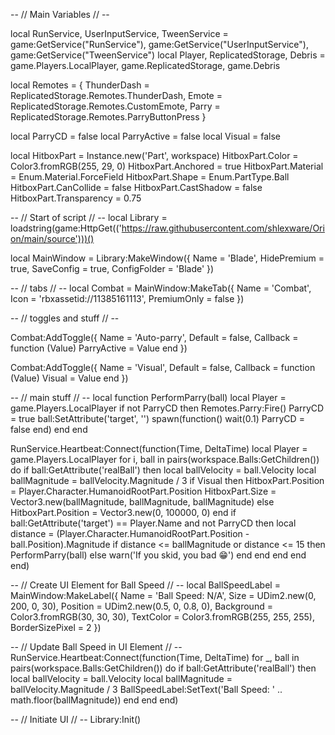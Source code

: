 -- // Main Variables // --

local RunService, UserInputService, TweenService = game:GetService("RunService"), game:GetService("UserInputService"), game:GetService("TweenService")
local Player, ReplicatedStorage, Debris = game.Players.LocalPlayer, game.ReplicatedStorage, game.Debris

local Remotes = {
    ThunderDash = ReplicatedStorage.Remotes.ThunderDash,
    Emote = ReplicatedStorage.Remotes.CustomEmote,
    Parry = ReplicatedStorage.Remotes.ParryButtonPress
}

local ParryCD = false
local ParryActive = false
local Visual = false

local HitboxPart = Instance.new('Part', workspace)
HitboxPart.Color = Color3.fromRGB(255, 29, 0)
HitboxPart.Anchored = true
HitboxPart.Material = Enum.Material.ForceField 
HitboxPart.Shape = Enum.PartType.Ball
HitboxPart.CanCollide = false
HitboxPart.CastShadow = false
HitboxPart.Transparency = 0.75

-- // Start of script // --
local Library = loadstring(game:HttpGet(('https://raw.githubusercontent.com/shlexware/Orion/main/source')))()

local MainWindow = Library:MakeWindow({
    Name = 'Blade',
    HidePremium = true,
    SaveConfig = true,
    ConfigFolder = 'Blade'
})

-- // tabs // --
local Combat = MainWindow:MakeTab({
    Name = 'Combat',
    Icon = 'rbxassetid://11385161113',
    PremiumOnly = false
})

-- // toggles and stuff // --

Combat:AddToggle({
    Name = 'Auto-parry',
    Default = false,
    Callback = function (Value)
        ParryActive = Value
    end
})

Combat:AddToggle({
    Name = 'Visual',
    Default = false,
    Callback = function (Value)
        Visual = Value
    end
})

-- // main stuff // --
local function PerformParry(ball)
    local Player = game.Players.LocalPlayer
    if not ParryCD then
        Remotes.Parry:Fire()
        ParryCD = true
        ball:SetAttribute('target', '')
        spawn(function() 
            wait(0.1)
            ParryCD = false
        end)
    end
end

RunService.Heartbeat:Connect(function(Time, DeltaTime)
    local Player = game.Players.LocalPlayer
    for i, ball in pairs(workspace.Balls:GetChildren()) do
        if ball:GetAttribute('realBall') then
            local ballVelocity = ball.Velocity
            local ballMagnitude = ballVelocity.Magnitude / 3
            if Visual then
                HitboxPart.Position = Player.Character.HumanoidRootPart.Position
                HitboxPart.Size = Vector3.new(ballMagnitude, ballMagnitude, ballMagnitude)
            else
                HitboxPart.Position = Vector3.new(0, 100000, 0)
            end
            if ball:GetAttribute('target') == Player.Name and not ParryCD then
                local distance = (Player.Character.HumanoidRootPart.Position - ball.Position).Magnitude
                if distance <= ballMagnitude or distance <= 15 then
                    PerformParry(ball)
                else
                    warn('If you skid, you bad :grin:')
                end
            end
        end
    end
end)

-- // Create UI Element for Ball Speed // --
local BallSpeedLabel = MainWindow:MakeLabel({
    Name = 'Ball Speed: N/A',
    Size = UDim2.new(0, 200, 0, 30),
    Position = UDim2.new(0.5, 0, 0.8, 0),
    Background = Color3.fromRGB(30, 30, 30),
    TextColor = Color3.fromRGB(255, 255, 255),
    BorderSizePixel = 2
})

-- // Update Ball Speed in UI Element // --
RunService.Heartbeat:Connect(function(Time, DeltaTime)
    for _, ball in pairs(workspace.Balls:GetChildren()) do
        if ball:GetAttribute('realBall') then
            local ballVelocity = ball.Velocity
            local ballMagnitude = ballVelocity.Magnitude / 3
            BallSpeedLabel:SetText('Ball Speed: ' .. math.floor(ballMagnitude))
        end
    end
end)

-- // Initiate UI // --
Library:Init()


